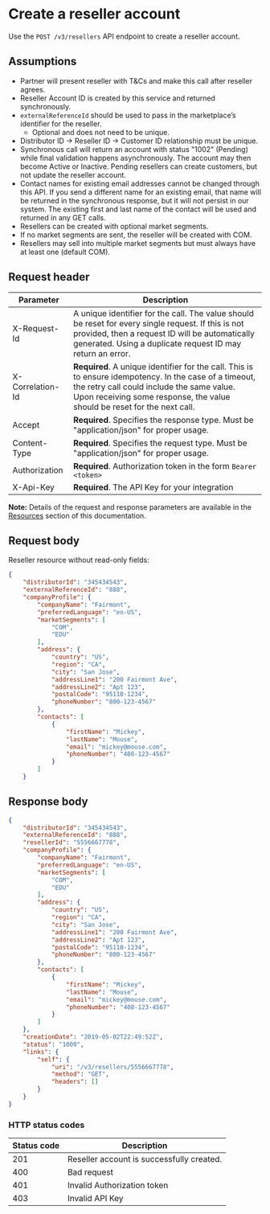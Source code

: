 # Create a reseller account

Use the `POST /v3/resellers` API endpoint to create a reseller account.

## Assumptions

* Partner will present reseller with T&Cs and make this call after reseller agrees.
* Reseller Account ID is created by this service and returned synchronously.
* `externalReferenceId` should be used to pass in the marketplace’s identifier for the reseller.
  * Optional and does not need to be unique.
* Distributor ID -> Reseller ID -> Customer ID relationship must be unique.
* Synchronous call will return an account with status "1002" (Pending) while final validation happens asynchronously. The account may then become Active or Inactive. Pending resellers can create customers, but not update the reseller account.
* Contact names for existing email addresses cannot be changed through this API. If you send a different name for an existing email, that name will be returned in the synchronous response, but it will not persist in our system. The existing first and last name of the contact will be used and returned in any GET calls.
* Resellers can be created with optional market segments.
* If no market segments are sent, the reseller will be created with COM.
* Resellers may sell into multiple market segments but must always have at least one (default COM).

## Request header

|Parameter | Description |
|--|--|
| X-Request-Id | A unique identifier for the call. The value should be reset for every single request. If this is not provided, then a request ID will be automatically generated. Using a duplicate request ID may return an error.|
| X-Correlation-Id | **Required**. A unique identifier for the call. This is to ensure idempotency. In the case of a timeout, the retry call could include the same value. Upon receiving some response, the value should be reset for the next call.|
| Accept | **Required**. Specifies the response type. Must be "application/json" for proper usage. |
| Content-Type | **Required**. Specifies the request type. Must be "application/json" for proper usage. |
| Authorization | **Required**. Authorization token in the form `Bearer <token>` |
| X-Api-Key | **Required**. The API Key for your integration|

**Note:** Details of the request and response parameters are available in the [Resources](../references/resources.md#reseller-top-level-resource) section of this documentation.

## Request body

Reseller resource without read-only fields:

```json
{
    "distributorId": "345434543",
    "externalReferenceId": "888",
    "companyProfile": {
        "companyName": "Fairmont",
        "preferredLanguage": "en-US",
        "marketSegments": [
            "COM",
            "EDU"
        ],
        "address": {
            "country": "US",
            "region": "CA",
            "city": "San Jose",
            "addressLine1": "200 Fairmont Ave",
            "addressLine2": "Apt 123",
            "postalCode": "95110-1234",
            "phoneNumber": "800-123-4567"
        },
        "contacts": [
            {
                "firstName": "Mickey",
                "lastName": "Mouse",
                "email": "mickey@mouse.com",
                "phoneNumber": "408-123-4567"
            }
        ]
    }
```

## Response body

```json
{
    "distributorId": "345434543",
    "externalReferenceId": "888",
    "resellerId": "5556667778",
    "companyProfile": {
        "companyName": "Fairmont",
        "preferredLanguage": "en-US",
        "marketSegments": [
            "COM",
            "EDU"
        ],
        "address": {
            "country": "US",
            "region": "CA",
            "city": "San Jose",
            "addressLine1": "200 Fairmont Ave",
            "addressLine2": "Apt 123",
            "postalCode": "95110-1234",
            "phoneNumber": "800-123-4567"
        },
        "contacts": [
            {
                "firstName": "Mickey",
                "lastName": "Mouse",
                "email": "mickey@mouse.com",
                "phoneNumber": "408-123-4567"
            }
        ]
    },
    "creationDate": "2019-05-02T22:49:52Z",
    "status": "1000",
    "links": {
        "self": {
            "uri": "/v3/resellers/5556667778",
            "method": "GET",
            "headers": []
        }
    }
}
```

### HTTP status codes

| Status code | Description                               |
|-------------|-------------------------------------------|
| 201         | Reseller account is successfully created. |
| 400         | Bad request                               |
| 401         | Invalid Authorization token               |
| 403         | Invalid API Key                           |
